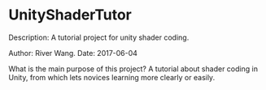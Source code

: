 # UnityShaderTutor
Description: A tutorial project for unity shader coding.

Author: River Wang.
Date: 2017-06-04

What is the main purpose of this project?
A tutorial about shader coding in Unity, from which lets novices learning more clearly or easily.

